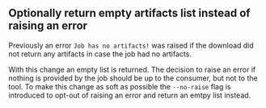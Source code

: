 ## Optionally return empty artifacts list instead of raising an error
<!--
type: feature
scope: all
affected: all
-->

Previously an error `Job has no artifacts!` was raised if the download did not return any artifacts in case the job had no artifacts.

With this change an empty list is returned. The decision to raise an error if nothing is provided by the job should be up to the consumer, but not to the tool. To make this change as soft as possible the `--no-raise` flag is introduced to opt-out of raising an error and return an emtpy list instead.
